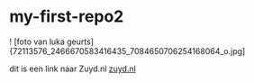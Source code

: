 # my-first-repo2

! [foto van luka geurts]{72113576_2466670583416435_7084650706254168064_o.jpg]

dit is een link naar Zuyd.nl [zuyd.nl](http://zuyd.nl)
